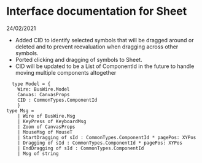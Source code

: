# Interface documentation for Sheet
24/02/2021
- Added CID to identify selected symbols that will be dragged around or deleted and to prevent reevaluation when dragging across other symbols.
- Ported clicking and dragging of symbols to Sheet.
- CID will be updated to be a List of ComponentId in the future to handle moving multiple components altogether

```
  type Model = {
    Wire: BusWire.Model
    Canvas: CanvasProps
    CID : CommonTypes.ComponentId
    }
type Msg =
    | Wire of BusWire.Msg
    | KeyPress of KeyboardMsg
    | Zoom of CanvasProps
    | MouseMsg of MouseT
    | StartDragging of sId : CommonTypes.ComponentId * pagePos: XYPos
    | Dragging of sId : CommonTypes.ComponentId * pagePos: XYPos
    | EndDragging of sId : CommonTypes.ComponentId
    | Msg of string
